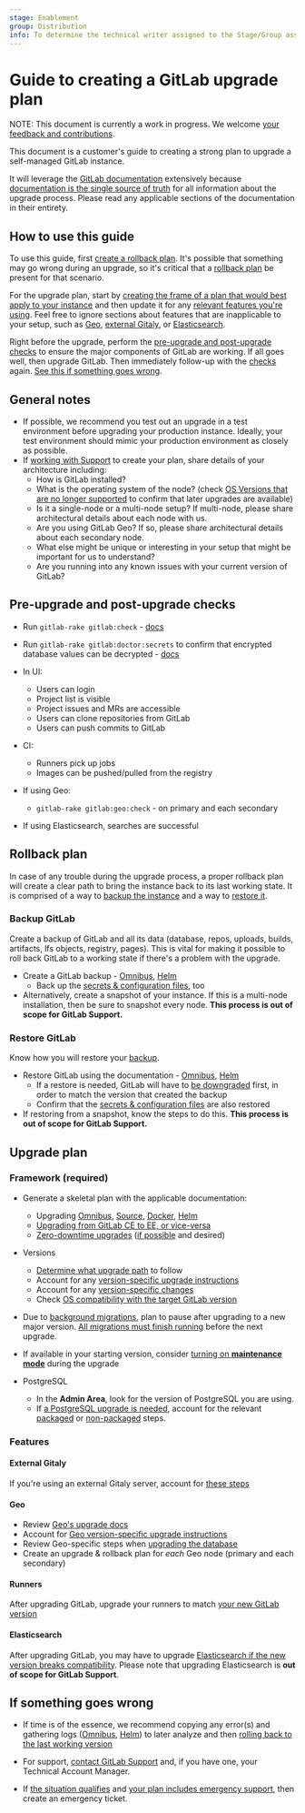 ```yaml
---
stage: Enablement
group: Distribution
info: To determine the technical writer assigned to the Stage/Group associated with this page, see https://about.gitlab.com/handbook/engineering/ux/technical-writing/#assignments
---
```


# Guide to creating a GitLab upgrade plan

NOTE:
This document is currently a work in progress. We welcome [your feedback and contributions](#help-feedback-content).

This document is a customer's guide to creating a strong plan to upgrade a self-managed GitLab instance.

It will leverage the [GitLab documentation](https://docs.gitlab.com/) extensively because [documentation is the single source of truth](../development/documentation/styleguide/index.md#documentation-is-the-single-source-of-truth-ssot) for all information about the upgrade process. Please read any applicable sections of the documentation in their entirety.

## How to use this guide

To use this guide, first [create a rollback plan](#rollback-plan). It's possible that something may go wrong during an upgrade, so it's critical that a [rollback plan](#rollback-plan) be present for that scenario.

For the upgrade plan, start by [creating the frame of a plan that would best apply to your instance](#framework-required) and then update it for any [relevant features you're using](#features). Feel free to ignore sections about features that are inapplicable to your setup, such as [Geo](#geo), [external Gitaly](#external-gitaly), or [Elasticsearch](#elasticsearch).

Right before the upgrade, perform the [pre-upgrade and post-upgrade checks](#pre-upgrade-and-post-upgrade-checks) to ensure the major components of GitLab are working. If all goes well, then upgrade GitLab. Then immediately follow-up with the [checks](#pre-upgrade-and-post-upgrade-checks) again. [See this if something goes wrong](#if-something-goes-wrong).

## General notes

- If possible, we recommend you test out an upgrade in a test environment before upgrading your production instance. Ideally, your test environment should mimic your production environment as closely as possible.
- If [working with Support](https://about.gitlab.com/support/scheduling-live-upgrade-assistance.html) to create your plan, share details of your architecture including:
  - How is GitLab installed?
  - What is the operating system of the node? (check [OS Versions that are no longer supported](https://docs.gitlab.com/omnibus/package-information/deprecated_os.html) to confirm that later upgrades are available)
  - Is it a single-node or a multi-node setup? If multi-node, please share architectural details about each node with us.
  - Are you using GitLab Geo? If so, please share architectural details about each secondary node.
  - What else might be unique or interesting in your setup that might be important for us to understand?
  - Are you running into any known issues with your current version of GitLab?

## Pre-upgrade and post-upgrade checks

  - Run `gitlab-rake gitlab:check` - [docs](../administration/raketasks/maintenance.md#check-gitlab-configuration)
  - Run `gitlab-rake gitlab:doctor:secrets` to confirm that encrypted database values can be decrypted - [docs](../administration/raketasks/doctor.md#verify-database-values-can-be-decrypted-using-the-current-secrets)

  - In UI:
    - Users can login
    - Project list is visible
    - Project issues and MRs are accessible
    - Users can clone repositories from GitLab
    - Users can push commits to GitLab

  - CI:
    - Runners pick up jobs
    - Images can be pushed/pulled from the registry

  - If using Geo:
    - `gitlab-rake gitlab:geo:check` - on primary and each secondary
  
  - If using Elasticsearch, searches are successful

## Rollback plan

In case of any trouble during the upgrade process, a proper rollback plan will create a clear path to bring the instance back to its last working state. It is comprised of a way to [backup the instance](#backup-gitlab) and a way to [restore it](#restore-gitlab).

### Backup GitLab

Create a backup of GitLab and all its data (database, repos, uploads, builds, artifacts, lfs objects, registry, pages). This is vital for making it possible to roll back GitLab to a working state if there's a problem with the upgrade.

- Create a GitLab backup - [Omnibus](../raketasks/backup_restore.md), [Helm](https://docs.gitlab.com/charts/backup-restore/index.html)
  - Back up the [secrets & configuration files](../raketasks/backup_restore.md#storing-configuration-files), too
- Alternatively, create a snapshot of your instance. If this is a multi-node installation, then be sure to snapshot every node. **This process is out of scope for GitLab Support.**

### Restore GitLab

Know how you will restore your [backup](#backup-gitlab).

- Restore GitLab using the documentation - [Omnibus](../raketasks/backup_restore.md), [Helm](https://docs.gitlab.com/charts/backup-restore/index.html)
  - If a restore is needed, GitLab will have to [be downgraded](https://docs.gitlab.com/omnibus/update/#downgrade) first, in order to match the version that created the backup
  - Confirm that the [secrets & configuration files](../raketasks/backup_restore.md#storing-configuration-files) are also restored
- If restoring from a snapshot, know the steps to do this. **This process is out of scope for GitLab Support.**

## Upgrade plan

### Framework (required)

- Generate a skeletal plan with the applicable documentation:
  - Upgrading [Omnibus](index.md#linux-packages-omnibus-gitlab), [Source](index.md#installation-from-source), [Docker](index.md#installation-using-docker), [Helm](index.md#installation-using-helm)
  - [Upgrading from GitLab CE to EE, or vice-versa](https://docs.gitlab.com/omnibus/update/#update-community-edition-to-enterprise-edition)
  - [Zero-downtime upgrades](https://docs.gitlab.com/omnibus/update/#zero-downtime-updates) ([if possible](index.md#upgrading-without-downtime) and desired)

- Versions
  - [Determine what upgrade path](index.md#upgrade-paths) to follow
  - Account for any [version-specific upgrade instructions](index.md#version-specific-upgrading-instructions)
  - Account for any [version-specific changes](https://docs.gitlab.com/omnibus/update/#version-specific-changes)
  - Check [OS compatibility with the target GitLab version](https://docs.gitlab.com/omnibus/package-information/deprecated_os.html)

- Due to [background migrations](https://docs.gitlab.com/omnibus/update/#background-migrations), plan to pause after upgrading to a new major version. [All migrations must finish running](index.md#checking-for-background-migrations-before-upgrading) before the next upgrade.

- If available in your starting version, consider [turning on **maintenance mode**](../administration/maintenance_mode/) during the upgrade

- PostgreSQL
  - In the **Admin Area**, look for the version of PostgreSQL you are using.
  - If [a PostgreSQL upgrade is needed](https://docs.gitlab.com/omnibus/package-information/postgresql_versions.html), account for the relevant [packaged](https://docs.gitlab.com/omnibus/settings/database.html#upgrade-packaged-postgresql-server) or [non-packaged](https://docs.gitlab.com/omnibus/settings/database.html#upgrade-a-non-packaged-postgresql-database) steps.

### Features

#### External Gitaly

If you're using an external Gitaly server, account for [these steps](https://docs.gitlab.com/omnibus/update/#upgrade-gitaly-servers)

#### Geo

- Review [Geo's upgrade docs](../administration/geo/replication/updating_the_geo_nodes.md)
- Account for [Geo version-specific upgrade instructions](../administration/geo/replication/version_specific_updates.md)
- Review Geo-specific steps when [upgrading the database](https://docs.gitlab.com/omnibus/settings/database.html#upgrading-a-geo-instance)
- Create an upgrade & rollback plan for _each_ Geo node (primary and each secondary)

#### Runners

After upgrading GitLab, upgrade your runners to match [your new GitLab version](https://docs.gitlab.com/runner/#gitlab-runner-versions)

#### Elasticsearch

After upgrading GitLab, you may have to upgrade [Elasticsearch if the new version breaks compatibility](../integration/elasticsearch.md#version-requirements). Please note that upgrading Elasticsearch is **out of scope for GitLab Support**.

## If something goes wrong

- If time is of the essence, we recommend copying any error(s) and gathering logs ([Omnibus](https://gitlab.com/gitlab-com/support/toolbox/gitlabsos), [Helm](https://gitlab.com/gitlab-com/support/toolbox/kubesos/)) to later analyze and then [rolling back to the last working version](#rollback-plan)

- For support, [contact GitLab Support](https://support.gitlab.com) and, if you have one, your Technical Account Manager.

- If [the situation qualifies](https://about.gitlab.com/support/#definitions-of-support-impact) and [your plan includes emergency support](https://about.gitlab.com/support/#priority-support), then create an emergency ticket.

